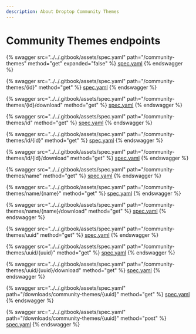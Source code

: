 ```yaml
---
description: About Droptop Community Themes
---
```


# Community Themes endpoints

{% swagger src="../../.gitbook/assets/spec.yaml" path="/community-themes" method="get" expanded="false" %}
[spec.yaml](../../.gitbook/assets/spec.yaml)
{% endswagger %}

{% swagger src="../../.gitbook/assets/spec.yaml" path="/community-themes/{id}" method="get" %}
[spec.yaml](../../.gitbook/assets/spec.yaml)
{% endswagger %}

{% swagger src="../../.gitbook/assets/spec.yaml" path="/community-themes/{id}/download" method="get" %}
[spec.yaml](../../.gitbook/assets/spec.yaml)
{% endswagger %}

{% swagger src="../../.gitbook/assets/spec.yaml" path="/community-themes/id" method="get" %}
[spec.yaml](../../.gitbook/assets/spec.yaml)
{% endswagger %}

{% swagger src="../../.gitbook/assets/spec.yaml" path="/community-themes/id/{id}" method="get" %}
[spec.yaml](../../.gitbook/assets/spec.yaml)
{% endswagger %}

{% swagger src="../../.gitbook/assets/spec.yaml" path="/community-themes/id/{id}/download" method="get" %}
[spec.yaml](../../.gitbook/assets/spec.yaml)
{% endswagger %}

{% swagger src="../../.gitbook/assets/spec.yaml" path="/community-themes/name" method="get" %}
[spec.yaml](../../.gitbook/assets/spec.yaml)
{% endswagger %}

{% swagger src="../../.gitbook/assets/spec.yaml" path="/community-themes/name/{name}" method="get" %}
[spec.yaml](../../.gitbook/assets/spec.yaml)
{% endswagger %}

{% swagger src="../../.gitbook/assets/spec.yaml" path="/community-themes/name/{name}/download" method="get" %}
[spec.yaml](../../.gitbook/assets/spec.yaml)
{% endswagger %}

{% swagger src="../../.gitbook/assets/spec.yaml" path="/community-themes/uuid" method="get" %}
[spec.yaml](../../.gitbook/assets/spec.yaml)
{% endswagger %}

{% swagger src="../../.gitbook/assets/spec.yaml" path="/community-themes/uuid/{uuid}" method="get" %}
[spec.yaml](../../.gitbook/assets/spec.yaml)
{% endswagger %}

{% swagger src="../../.gitbook/assets/spec.yaml" path="/community-themes/uuid/{uuid}/download" method="get" %}
[spec.yaml](../../.gitbook/assets/spec.yaml)
{% endswagger %}

{% swagger src="../../.gitbook/assets/spec.yaml" path="/downloads/community-themes/{uuid}" method="get" %}
[spec.yaml](../../.gitbook/assets/spec.yaml)
{% endswagger %}

{% swagger src="../../.gitbook/assets/spec.yaml" path="/downloads/community-themes/{uuid}" method="post" %}
[spec.yaml](../../.gitbook/assets/spec.yaml)
{% endswagger %}
